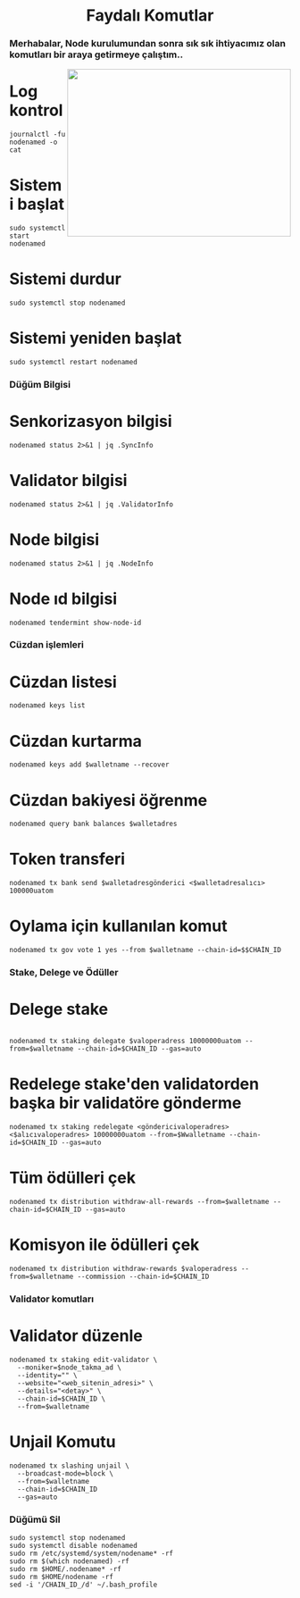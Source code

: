 <h1 align="center">Faydalı Komutlar </h1>

### Merhabalar, Node kurulumundan sonra sık sık ihtiyacımız olan komutları bir araya getirmeye çalıştım..

<img src="https://media.giphy.com/media/pOKrXLf9N5g76/giphy.gif" align="right" width="400" height="300">

# Log kontrol
```
journalctl -fu nodenamed -o cat
```
# Sistemi başlat
```
sudo systemctl start nodenamed
```
# Sistemi durdur
```
sudo systemctl stop nodenamed
```
# Sistemi yeniden başlat
```
sudo systemctl restart nodenamed
```
### Düğüm Bilgisi

# Senkorizasyon bilgisi
```
nodenamed status 2>&1 | jq .SyncInfo
```
# Validator bilgisi
```
nodenamed status 2>&1 | jq .ValidatorInfo
```
# Node bilgisi
```
nodenamed status 2>&1 | jq .NodeInfo
```
# Node ıd bilgisi
```
nodenamed tendermint show-node-id
```

### Cüzdan işlemleri

# Cüzdan listesi
```
nodenamed keys list
```
# Cüzdan kurtarma 
```
nodenamed keys add $walletname --recover
```
# Cüzdan bakiyesi öğrenme
```
nodenamed query bank balances $walletadres
```
# Token transferi
```
nodenamed tx bank send $walletadresgönderici <$walletadresalıcı> 100000uatom
```
# Oylama için kullanılan komut
```
nodenamed tx gov vote 1 yes --from $walletname --chain-id=$$CHAİN_ID
```

### Stake, Delege ve Ödüller
# Delege stake
```

nodenamed tx staking delegate $valoperadress 10000000uatom --from=$walletname --chain-id=$CHAIN_ID --gas=auto
```
# Redelege stake'den validatorden başka bir validatöre gönderme
```
nodenamed tx staking redelegate <göndericivaloperadres> <$alıcıvaloperadres> 10000000uatom --from=$Wwalletname --chain-id=$CHAIN_ID --gas=auto
```
# Tüm ödülleri çek
```
nodenamed tx distribution withdraw-all-rewards --from=$walletname --chain-id=$CHAIN_ID --gas=auto
```
# Komisyon ile ödülleri çek
```
nodenamed tx distribution withdraw-rewards $valoperadress --from=$walletname --commission --chain-id=$CHAIN_ID
```

### Validator komutları

# Validator düzenle
```
nodenamed tx staking edit-validator \
  --moniker=$node_takma_ad \
  --identity="" \
  --website="<web_sitenin_adresi>" \
  --details="<detay>" \
  --chain-id=$CHAIN_ID \
  --from=$walletname
  ```
# Unjail Komutu
  ```
  nodenamed tx slashing unjail \
    --broadcast-mode=block \
    --from=$walletname
    --chain-id=$CHAIN_ID
    --gas=auto
```
### Düğümü Sil
 ```
sudo systemctl stop nodenamed
sudo systemctl disable nodenamed
sudo rm /etc/systemd/system/nodename* -rf
sudo rm $(which nodenamed) -rf
sudo rm $HOME/.nodename* -rf
sudo rm $HOME/nodename -rf
sed -i '/CHAIN_ID_/d' ~/.bash_profile
```
